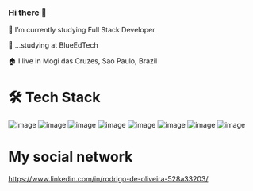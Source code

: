 ### Hi there 👋

🔭 I’m currently studying Full Stack Developer

🏫 ...studying at BlueEdTech

🏠 I live in Mogi das Cruzes, Sao Paulo, Brazil


# 🛠  Tech Stack


![image](https://user-images.githubusercontent.com/44854361/157684331-c40d6d98-9af4-46c9-bab0-54057636894f.png)
![image](https://user-images.githubusercontent.com/44854361/157684395-f807a588-94c3-4426-b04f-cc0e77e9bc24.png)
![image](https://user-images.githubusercontent.com/44854361/157684434-7d77da73-dd8d-491b-a65d-40008a501827.png)
![image](https://user-images.githubusercontent.com/44854361/157684462-f77435b0-c847-4a18-9d58-f015210ad3ec.png)
![image](https://user-images.githubusercontent.com/44854361/157684497-6a53555e-d4c9-4f53-93d2-5d63ab31b85a.png)
![image](https://user-images.githubusercontent.com/44854361/157684533-b7c77c49-4ccf-40cf-82b5-096775325802.png)
![image](https://user-images.githubusercontent.com/44854361/157684564-b38bbf9c-ed41-440d-8268-4d4a778d3308.png)
![image](https://user-images.githubusercontent.com/44854361/157684594-9ff256f0-0fc1-47f2-9640-e7ddafde51c6.png)

# My social network
https://www.linkedin.com/in/rodrigo-de-oliveira-528a33203/







